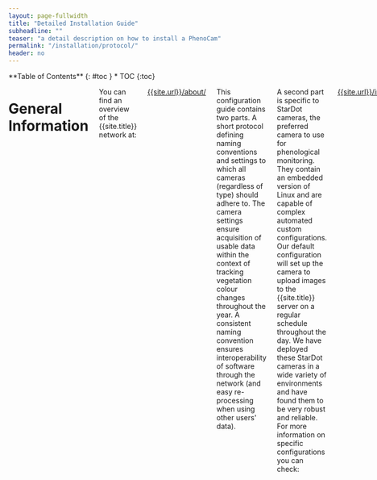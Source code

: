 ```yaml
---
layout: page-fullwidth
title: "Detailed Installation Guide"
subheadline: ""
teaser: "a detail description on how to install a PhenoCam"
permalink: "/installation/protocol/"
header: no
---
```

<div class="row">
<div class="medium-4 medium-push-8 columns" markdown="1">
<div class="panel radius" markdown="1">
**Table of Contents**
{: #toc }
*  TOC
{:toc}
</div>
</div><!-- /.medium-4.columns -->

<div class="medium-8 medium-pull-4 columns" markdown="1">

# General Information
You can find an overview of the {{site.title}} network at:

[{{site.url}}/about/]({{site.url}}/about/)

This configuration guide contains two parts. A short protocol defining naming conventions and settings to which all cameras (regardless of type) should adhere to. The camera settings ensure acquisition of usable data within the context of tracking vegetation colour changes throughout the year. A consistent naming convention ensures interoperability of software through the network (and easy re-processing when using other users' data).

A second part is specific to StarDot cameras, the preferred camera to use for phenological monitoring.  They contain an embedded version of Linux and are capable of complex automated custom configurations. Our default configuration will set up the camera to upload images to the {{site.title}} server on a regular schedule throughout the day.  We have deployed these StarDot cameras in a wide variety of environments and have found them to be very robust and reliable.  For more information on specific configurations you can check:

[{{site.url}}/installation/tools/]({{site.url}}/installation/tools/)

In general, regardless of the camera used we highly recommend configuring the camera in a lab with stable power and network connections before deployment.  Once the camera is configured, testing with the network equipment which will be installed in the field (while still in the lab) is also recommended.

---

# Naming convention and camera settings

## Naming convention and renaming code

Files uploaded to the EuroPhen network should be formatted as such:

	sitename_year_month_day_hoursminutesseconds.jpg

The sitename should only contain alpha-numeric characters, with a lower-caps 'jpg' extension. One exception is allowed for the dash (-). The sitename should *never* contain any underscores (_). For example an image taken at noon on January 1<sup>th</sup> 2008 would be formatted as such:

	mysite_2008_01_01_120000.jpg

When using point-and-shoot, digital reflex or plant cameras it is often impossible to implement the above naming convention directly in camera. However, all conventional digital cameras store the necessary information in the meta-data header of the JPG image. You can convert the filename of the images using the [exiftool](https://www.sno.phy.queensu.ca/~phil/exiftool/) on all operating systems using the following code.

	exiftool -r '-FileName<CreateDate' -d '%Y/%m/SITENAME_%Y_%m_%d_%H%M%S.%%le' DESTINATION_FOLDER

Where SITENAME is your sitename and DESTINATION_FOLDER an existing destination path where to store the renamed images.

## Camera settings

{% include alert alert="When using a camera as a PhenoCam it is mandatory to set the camera white balance to a fixed value to generate usable data! Failing to do so will result in useless data."%}

The exact value of the setting is of lesser importance but we suggest using a **"shade"** or **"cloudy"** white balance setting to generate viable but also aesthetically pleasing images.

---

# StarDot camera configuration, network & power connections

## Supplying Power and Network to the Camera

In the figure to the right a typical lab setup for configuring a camera is shown.  We typically use a small network hub connected to the local network so that we can have the camera and another computer connected to the same network.  The camera has a power light indicator on the front and it should be lit.  The Ethernet connector on the back of the camera also has a light which indicates whether the Ethernet port link has been established.  The camera by default is configured to get its network address from a DHCP server so the network hub should be connected to a network with a DHCP server 

### Power-over-Ethernet (PoE)

If your site has AC line power, then we will have provided you with a PoE (power-over-ethernet) injector (illustrated in the photo on the right), which plugs into the wall and which allows power to the camera to be sent over the standard ethernet (cat 5, 5e, 6) cable which we have sent you. One end of the ethernet cable goes to the surge protector, the other to the “data & power out” socket on the POE injector. Then connect one end of a short Ethernet cable to the “data in” socket on the POE injector, and the other to your network hub. Then plug the POE injector into an electrical outlet.

### Combination Ethernet/Power Cable

If your site uses DC power (solar, generator, etc.), then we will have provided you with a special combination Ethernet/power cable (the white cable in the picture above). This eliminates the need for a separate power cable to the camera. The end with the male power jack goes to the camera (plug the power jack into the socket on the back of the camera, and plug the ethernet connector into to the surge protector, and then a short cable from the surge protector to the camera). The end with the female power jack has a male jack with two terminals (marked + and -) attached. Run a wire from this jack to your battery bank (the red and black wires in the picture on the right). Before connecting power, however, plug the Ethernet connector into your network hub, as the camera requires an Ethernet connection when it is powered up. Note that when you use the combination Ethernet/power cable, or a separate 12 V DC power cable, it is still possible for lightning damage to occur to the camera even when you use an Ethernet surge protector. This is why we recommend powering the camera via POE if possible.  When testing in the lab, you can use a 12V power supply, a battery, or for configuration purposes a POE injector as described above.  Or simply use the separate power adapter that came with your camera.

## Finding the camera on your network

Once your camera is powered on and connected to the network you will need to find your camera’s network IP address.  To do this you will use another computer connected to the same LAN as the camera.  First verify that the computer you are using was able to connect to the network and get an IP via DHCP.  If this is not the case, you may need to get help from the local network admin with your setup. 

The easiest way to find the camera’s IP address is to install StarDot Tools from the CD included with the camera (Windows only, sorry).  Run the program and click "refresh".  The camera should be detected and the camera’s IP address shown (you may have to run Tools as administrator in Windows, depending on your settings). See the Troubleshooting section below if the IP address is not automatically detected.  

If you are configuring your camera with a non-Windows computer there are other things you can do to find the IP address of the camera.  From a Linux or Mac OS X terminal window you should be able to type the following command:

	arp -a

to get a list of the MAC addresses and IP’s of all the computers on the local network.  The StarDot cameras have a MAC address that starts with 00:30 so you may be able to find the camera that way.  Again, you may need help from the local network administrator for this step.

In either case, you should then be able to enter the camera’s IP address into your internet browser’s address bar and a page should load with a blue background and a live image from the camera.

Most routers are configured to hand out addresses via DHCP so the camera will usually join the LAN once plugged in.  In some cases, the local router may limit network access based on a list of MAC addresses. If this is the case you may need to add the camera’s MAC address to a list of “approved devices” for your network.  The MAC address is the same as the serial number printed on the bottom of the camera. 

## Change the camera’s default password

Once you can connect to the camera with a computer the first thing you should do is change the default password.  When using a university public IP address, we have had a camera hacked within 2-3 minutes of being connected to the network.  If you are on a local private network behind a router or firewall you are probably safe but we recommend changing the password as soon as possible.  Here are the steps:

- Point your browser at the camera’s IP address
- Click the "config" link at the bottom of the live camera image
- Log in as user "admin", password "admin”
- Go to the “Security” tab of the interface 
- Modify the “admin” password using the form.

{% include alert info="Note: If your camera is connected directly to the Internet, and can be accessed from anywhere in the world, then it is essential that the password be changed to something that is secure.  If you change the password, please note that the PhenoCam Install Tool only works with alphanumeric passwords."%}

{% include alert alert="Because of DynDNS cyberattacks that leverage security vulnerabilities (e.g. https://securityledger.com/2016/10/dhs-warns-of-mirai-malware-threat-to-cell-gateways/) in numerous internet-attached devices, we strongly encourage you to ensure that all devices (no matter how small — i.e. including but not limited to cell modems, routers, data loggers, cameras, printers, etc.) with an internet connection have been re-programmed with secure passwords and active firewall settings wherever possible, so as to minimize the likelihood of your devices becoming part of a botnet. Please re-program your camera password when the camera is not on an open network connection (i.e. when it is only on a local network connection) as infection rates are fast (~2-3 min.). If needed, you can use the 'reset' button on the back of the camera to restore all factory settings, and then re-program the password. Once the password is secure, then you can safely proceed to configuring the camera using the PIT. If you have any questions, please do not hesitate to contact us."%}

## Filling out the site survey
Before running the PhenoCam Installation Tool (PIT) you will need to have a site established with us.  Filling out the site survey provides us with some basic site-level metadata.  If you don't have answers to some of the questions you can leave them blank and send us an e-mail at a later time with this information.  The critical information (sitename, site contacts, location, etc.) is helpful for us to set up the site.  Once you have filled out the survey drop us an e-mail and we will prepare the server directories for your site.   


## Running the PhenoCam Installation Tool (PIT)
While the camera's web interface is useful for manual configuration we have developed a set of scripts which by-pass the web interface and alter many of the camera's default settings.  This includes installing custom scripts to upload images and associated metadata to our server. 

To run the PIT you will need the IP address of the camera, the admin password, and a name for you site/camera.  Before proceeding you should work with us to establish a site name and fill out the site survey. 

### Downloading the PIT
You will need to download the PhenoCam Install Tool (PIT), which you can find here:

[https://khufkens.github.io/phenocam-installation-tool/](https://khufkens.github.io/phenocam-installation-tool/
)

You will need to download (either a zipfile or tar archive of) the package and extract it to a directory/folder on your computer.  The PIT contains main two scripts: PIT.bat and PIT.sh.  If you are configuring your camera from a windows machine, you will just run PIT.bat.  On Linux or OS X you will need to run PIT.sh.  In either case you will run the script from a command shell or terminal window.


### Checking network access to our server
The PIT scripts need to connect to the PhenoCam server (xyz.xyz.xyz.xyz).  You should verify that you can connect to the server from the computer you will be doing the configuration from. If your computer can't contact our server chances are good that the camera won't be able to either. Connecting to our website with a browser should be possible.

To verify that your computer can also FTP a file to the server you can use any FTP client available on your computer. You can connect to the server using anonymous FTP, change directories to your camera's data directory (data/<sitename>/) and transfer a file. Below is a sample session using a command line FTP client from a OS X terminal window:

{% include alert info="Directory listing (the 'ls' or 'dir' FTP commands) on the server are not permitted. So some FTP clients (especially ones with a graphical user interface) like FileZilla will generate lots of errors.  You may have to look carefully to see a 'Transfer complete.' message from the server."%}

If you can connect to our server with a web browser but cannot transfer files via FTP, you are likely encountering a network firewall issue. The FTP protocol is not secure (passwords are sent in clear text over the network) so it is often blocked by a site's firewall. Within the FTP protocol there are two connection modes, ‘ACTIVE' and 'PASSIVE', available for a transfer.  Often only one (usually 'PASSIVE') or the other will be allowed to pass the firewall.  To change the connection type use the FTP command 'pass'. This command toggles between connection types so is used for both modes. The default mode may depend on the FTP client you are using.


### Running the PIT
Once you've verified that your network connection is good and that you can communicate with both the camera and our server you are ready to run the PIT script.  A detailed description of running the script is found on the GitHub page.  For convenience we summarize the procedure here.

The PIT script is run from the computer being used to configure the camera.  To run the script you will need a window in which to type commands (cmd.exe on windows or a terminal window on Linux or OS X). The basic command from a Linux or OS X terminal is:

```bash
sh ./PIT.sh IP USER PASSWORD CAMERA TIME_OFFSET TZ CRON_START CRON_END CRON_INT FTP_MODE
```

Or from a Windows cmd.exe prompt:

```
PIT.bat IP USER PASSWORD CAMERA TIME_OFFSET TZ CRON_START CRON_END CRON_INT FTP_MODE
```
{% include alert info="If you are running a post-XP Windows operating system, the telnet program, on which the PIT depends, is not available by default.  Alternatively,  you can consult [Microsoft's help pages](https://social.technet.microsoft.com/wiki/contents/articles/38433.windows-10-enabling-telnet-client.aspx) to enable the telnet command."%}

The parameters required to run the script are described below:

| Parameter | Description |
------------|-------------|
IP | IP address of the camera |
USER | user name (admin - if not set)
PASSWORD | user password (on a new StarDot NetCam this is admin, but hopefully you’ve already changed it!)
CAMERA | the name of the camera / site
TIME_OFFSET |  difference in hours from UTC of the time zone in which the camera resides (always use + or - signs to denote differences from UTC)
TZ | a text string corresponding to the local time zone (e.g. EST)
CRON_START | hour to start the scheduled image acquisitions (e.g. 4 to start collecting images at 4 in the morning)
CRON_END | hour to end the scheduled image acquisitions (e.g. 22 to end collecting images at 10 in the evening)
CRON_INT | interval in minutes at which to take pictures (e.g. 15, for every 15 minutes - default PhenoCam setting is 30)
FTP_MODE | active or passive (default = passive)

An example of the command for a test camera configuration is given below:

```bash
./PIT.sh 140.247.89.xx admin admin testcam3 -5 EST 4 22 30 passive
```

This configures the camera 'testcam3', located in the EST time zone (UTC -5) to take images every half hour between 4 and 22h.

Here’s a brief summary of what the PIT script will do:

- Sets a default DNS server for the camera
- Sets a default NTP (time) server for the camera
- Sets the image overlay strings
- Sets the default color balance 
- Installs custom scripts to upload images
- If the camera is a standard IR-enabled NetCam, the script will upload
back-to-back IR and RGB images
- The scripts will create and upload a metadata file with each image
Installs a schedule to run these scripts
- Does a one-time run of the script to upload initial images and metadata 

The PIT script is designed to handle all the configuration of the camera.  If it runs successfully, an initial upload of image files is sent to our server.

If the script runs successfully, please do not change any config settings! Changing the FTP settings in particular (or even clicking the box that says “FTP Upload”) will likely cause upload problems. The two exceptions to this recommendation are the camera focus which will still need to be adjusted manually and to configure additional upload servers.  See the deployment section on focusing your camera for more details and the custom server settings below. 

{% include alert info="Note that the scripts that are installed using the PhenoCam Install Tool will not populate the fields on the FTP tab: this is ok!"%}

It is not unusual for the script to encounter some error when run. If this is the case, try to capture the error messages and send them to us. We will be happy to work with you to get your camera properly configured.

When running the PIT you may realize that you’ve used a wrong parameter and need to run the script again.  In principal this should work fine, but the you may encounter errors when rerunning the script.  If this is the case, you can to a hard reset of the camera to factory settings and start over. On the back of the camera there should be a small opening labeled “reset”. Use a paper clip or pin to press the button inside to reset to factory settings.

{% include alert info="This resets the admin password to the default value so don’t forget to change the admin password."%}

## Custom Server Settings

To alter the default server settings and use the {{site.title}} or local servers go to the "Advanced tab" and select the "Manual Config" tab within. Find the server.txt file and click edit.

![](../../images/documentation/server_settings.png)

Edit the server settings by either entering an IP address or a server url. Data for {{site.title}} should use url: **{{site.ftpurl}}**. Multiple servers are allowed by entering their respective IP or url on separate lines.

![](../../images/documentation/server_settings_edit.png)

After altering configuration files always push the "Save" button in the main "Manual Config" tab to make changes permanent between reboots of the camera.

## External Information

The manuals for StarDot cameras are available here:

[http://www.stardot.com/manuals](http://www.stardot.com/manuals)

The manual is quite detailed and has lots of additional information on camera configuration.

---

# Camera Deployment

## Camera Housing Installation

The camera housing we typically use is a Vitek (model VT-EH10) Indoor-Outdoor Enclosure.  It will cost about $35 (the price seems to fluctuate, between $25 and $50.)  Anything similar to this should be fine.   There is a sliding mount inside the housing to which the camera attaches with a short screw. This is usually a ¼-20 screw (which is included with the housing), but some cameras have shipped recently with M6 threads (if we sent you a camera with M6 threads, we should have also included an M6 screw). The sliding mount snaps in to the rails on the bottom of the housing. Please remember to remove the camera's lens cap before installing the camera! Note that the camera should be slid forward in its housing, so the lens is almost touching the window, to minimize the potential for reflections.
 
## Camera Field Installation

Here are some basic guidelines to keep in mind during camera deployments:

- Phenology is one goal, but we'd also like good-looking pictures.
- The camera should be pointed north to minimize lens flare and shadowing. 
- The image should include a horizon, but the image should be more than 50% canopy and less than 50% sky; the ideal mix is about 20% sky, 80% canopy.
- The camera should point somewhat below the horizontal to obtain maximum canopy coverage and also spatial integration (a mounting height of 5-10 m above the canopy is generally good, but the specifics may depend on the nature of your tower, length of cables, etc.).
- Secure mounting and a stable field of view over time are essential for getting high quality data.  Be sure to mount the camera in such a way as to minimize any camera movement, in a location that is unlikely to be disturbed. Make sure that all screws and nuts are tightened, and that the housing is securely latched closed. Plug large holes in the housing with putty to prevent spiders and yellow jackets from moving in.

## Focusing the Camera

Focusing works best on a sunny day with a nearby laptop connected to the camera's configuration pages. Cameras are focused in the lab before being shipped, but during deployment you will probably want to fine-tune the focus depending on the distance from the camera to the vegetation of interest.  We recommend practicing this procedure in the lab so that you are familiar with the procedure prior to deployment.

If you want to adjust the focus, this is best accomplished while viewing the camera image on a laptop.  You will want to do this with the camera mounted on the tower so that you can verify that the field of view is as desired. The standard lens we recommend is the 6.2 mm, which is relatively easy to focus, as it has just a single focus knob. The 4-10 mm zoom lenses sold by StarDot can yield great images, but with zoom, iris, and focus, they can be much more difficult to focus. 

Here are the basic steps for adjusting the camera focus:

- On the camera's config pages, change "Resolution" to "688x480 NTSC Focus Mode" (last option in the drop-down under Image -> Processing) and hit "APPLY".
- Click on "Pop-up Live Image" in the upper right-hand corner to open a large image. In focus mode, only a fraction of the total image is displayed, but this way the refresh rate is very fast and it is quite easy to get the focus very sharp.
- Adjust the focus ring (it can be quite sensitive) so that the image is sharp. You may find it helps to focus on a specific object in the image – such as a branch. Tighten the screw on the focus ring when finished. Change the resolution back to its original value ("1296x960 QFULL*", see reference image below) and hit "APPLY".